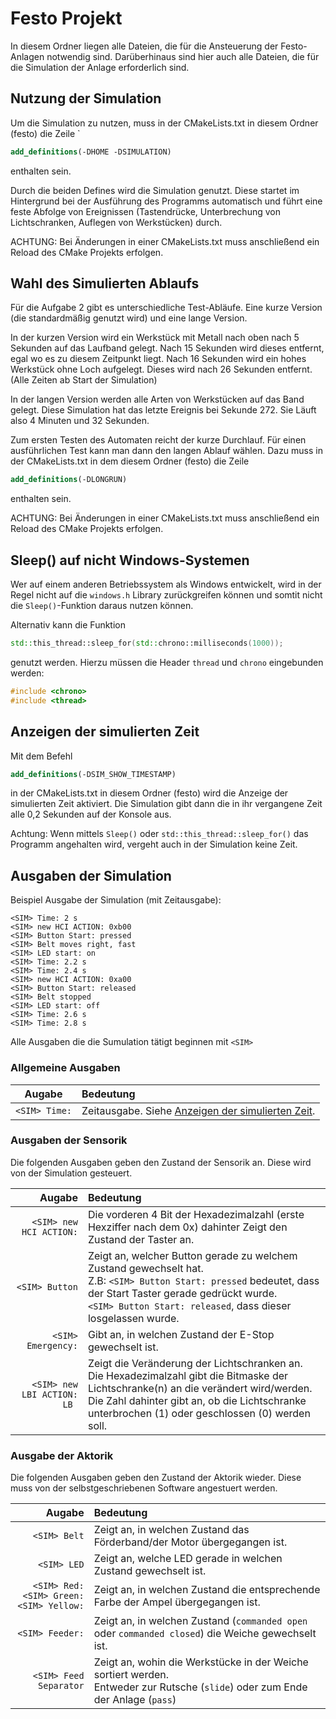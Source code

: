 # Festo Projekt

In diesem Ordner liegen alle Dateien, die für die Ansteuerung der Festo-Anlagen notwendig sind.
Darüberhinaus sind hier auch alle Dateien, die für die Simulation der Anlage erforderlich sind.

## Nutzung der Simulation
Um die Simulation zu nutzen, muss in der CMakeLists.txt in diesem Ordner (festo) die Zeile `
``` CMake
add_definitions(-DHOME -DSIMULATION)
``` 
enthalten sein.

Durch die beiden Defines wird die Simulation genutzt. 
Diese startet im Hintergrund bei der Ausführung des Programms automatisch und führt eine feste Abfolge von Ereignissen (Tastendrücke, Unterbrechung von Lichtschranken, Auflegen von Werkstücken) durch.

ACHTUNG: Bei Änderungen in einer CMakeLists.txt muss anschließend ein Reload des CMake Projekts erfolgen.

## Wahl des Simulierten Ablaufs
Für die Aufgabe 2 gibt es unterschiedliche Test-Abläufe. Eine kurze Version (die standardmäßig genutzt wird) 
und eine lange Version.

In der kurzen Version wird ein Werkstück mit Metall nach oben nach 5 Sekunden auf das Laufband gelegt.
Nach 15 Sekunden wird dieses entfernt, egal wo es zu diesem Zeitpunkt liegt.
Nach 16 Sekunden wird ein hohes Werkstück ohne Loch aufgelegt. Dieses wird nach 26 Sekunden entfernt.
(Alle Zeiten ab Start der Simulation)

In der langen Version werden alle Arten von Werkstücken auf das Band gelegt. Diese Simulation hat das letzte Ereignis bei Sekunde 272. Sie Läuft also 4 Minuten und 32 Sekunden. 

Zum ersten Testen des Automaten reicht der kurze Durchlauf. Für einen ausführlichen Test kann man dann den langen Ablauf wählen.
Dazu muss in der CMakeLists.txt in dem diesem Ordner (festo) die Zeile 
``` CMake
add_definitions(-DLONGRUN)
```
enthalten sein. 

ACHTUNG: Bei Änderungen in einer CMakeLists.txt muss anschließend ein Reload des CMake Projekts erfolgen.

## Sleep() auf nicht Windows-Systemen
Wer auf einem anderen Betriebssystem als Windows entwickelt, wird in der Regel nicht auf die `windows.h` Library zurückgreifen können und somtit nicht die `Sleep()`-Funktion daraus nutzen können.

Alternativ kann die Funktion 
``` C++
std::this_thread::sleep_for(std::chrono::milliseconds(1000));
```
genutzt werden. Hierzu müssen die Header `thread` und `chrono` eingebunden werden:
``` C++
#include <chrono>
#include <thread>
```

## Anzeigen der simulierten Zeit
Mit dem Befehl 
```CMAKE 
add_definitions(-DSIM_SHOW_TIMESTAMP)
```
in der CMakeLists.txt in diesem Ordner (festo) wird die Anzeige der simulierten Zeit aktiviert.
Die Simulation gibt dann die in ihr vergangene Zeit alle 0,2 Sekunden auf der Konsole aus.

Achtung: Wenn mittels `Sleep()` oder `std::this_thread::sleep_for()` das Programm angehalten wird, vergeht auch in der Simulation keine Zeit.


## Ausgaben der Simulation
Beispiel Ausgabe der Simulation (mit Zeitausgabe):
```
<SIM> Time: 2 s
<SIM> new HCI ACTION: 0xb00
<SIM> Button Start: pressed
<SIM> Belt moves right, fast
<SIM> LED start: on
<SIM> Time: 2.2 s
<SIM> Time: 2.4 s
<SIM> new HCI ACTION: 0xa00
<SIM> Button Start: released
<SIM> Belt stopped
<SIM> LED start: off
<SIM> Time: 2.6 s
<SIM> Time: 2.8 s
```
Alle Ausgaben die die Sumulation tätigt beginnen mit `<SIM>`
### Allgemeine Ausgaben
| Augabe | Bedeutung |
| --- | :--- |
| `<SIM> Time:`| Zeitausgabe. Siehe [Anzeigen der simulierten Zeit](#anzeigen-der-simulierten-zeit).|

### Ausgaben der Sensorik 
Die folgenden Ausgaben geben den Zustand der Sensorik an. Diese wird von der Simulation gesteuert.

| Augabe| Bedeutung|
| ----------------------: | :--- |
|<nobr>`<SIM> new HCI ACTION:`</nobr>|Die vorderen 4 Bit der Hexadezimalzahl (erste Hexziffer nach dem 0x) dahinter Zeigt den Zustand der Taster an.|
|<nobr>`<SIM> Button`</nobr>| Zeigt an, welcher Button gerade zu welchem Zustand gewechselt hat. <br />Z.B: `<SIM> Button Start: pressed` bedeutet, dass der Start Taster gerade gedrückt wurde.<br />`<SIM> Button Start: released`, dass dieser losgelassen wurde. | 
|<nobr>`<SIM> Emergency:`</nobr>| Gibt an, in welchen Zustand der E-Stop gewechselt ist. |
|<nobr>`<SIM> new LBI ACTION: LB `</nobr>|Zeigt die Veränderung der Lichtschranken an. Die Hexadezimalzahl gibt die Bitmaske der Lichtschranke(n) an die verändert wird/werden. Die Zahl dahinter gibt an, ob die Lichtschranke unterbrochen (1) oder geschlossen (0) werden soll. | 

### Ausgabe der Aktorik
Die folgenden Ausgaben geben den Zustand der Aktorik wieder. Diese muss von der selbstgeschriebenen Software angestuert werden.

| Augabe| Bedeutung|
| ---: | :--- |
|<nobr>`<SIM> Belt`</nobr>|Zeigt an, in welchen Zustand das Förderband/der Motor übergegangen ist.|
|<nobr>`<SIM> LED`</nobr>|Zeigt an, welche LED gerade in welchen Zustand gewechselt ist.| 
|`<SIM> Red:` <br /> <nobr>`<SIM> Green:`</nobr> <br /> <nobr>`<SIM> Yellow:`</nobr>| Zeigt an, in welchen Zustand die entsprechende Farbe der Ampel übergegangen ist.
|<nobr>`<SIM> Feeder:`</nobr>|Zeigt an, in welchen Zustand (`commanded open` oder `commanded closed`) die Weiche gewechselt ist. |
|<nobr>`<SIM> Feed Separator`</nobr>|Zeigt an, wohin die Werkstücke in der Weiche sortiert werden.<br />Entweder zur Rutsche (`slide`) oder zum Ende der Anlage (`pass`)|

